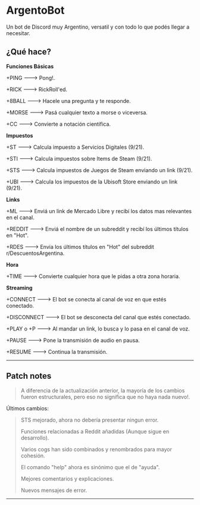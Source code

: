 # ArgentoBot
Un bot de Discord muy Argentino, versatil y con todo lo que podés llegar a necesitar.

## ¿Qué hace?


**Funciones Básicas**

+PING ---> Pong!.

+RICK ---> RickRoll'ed.

+8BALL ---> Hacele una pregunta y te responde.

+MORSE ---> Pasá cualquier texto a morse o viceversa.

+CC ---> Convierte a notación científica.


**Impuestos**

+ST ---> Calcula impuesto a Servicios Digitales (9/21).

+STI ---> Calcula impuestos sobre Items de Steam (9/21).

+STS ---> Calcula impuestos de Juegos de Steam enviando un link (9/21).

+UBI ---> Calcula los impuestos de la Ubisoft Store enviando un link (9/21).



**Links**

+ML ---> Enviá un link de Mercado Libre y recibí los datos mas relevantes en el canal.

+REDDIT ---> Enviá el nombre de un subreddit y recibí los últimos títulos en "Hot".

+RDES ---> Envia los últimos títulos en "Hot" del subreddit r/DescuentosArgentina.


**Hora**

+TIME ---> Convierte cualquier hora que le pidas a otra zona horaria.


**Streaming**

+CONNECT ---> El bot se conecta al canal de voz en que estés conectado.

+DISCONNECT ---> El bot se desconecta del canal que estés conectado.

+PLAY o +P ---> Al mandar un link, lo busca y lo pasa en el canal de voz.

+PAUSE ---> Pone la transmisión de audio en pausa.

+RESUME ---> Continua la transmisión.

___


## Patch notes

>A diferencia de la actualización anterior, la mayoría de los cambios fueron estructurales, pero eso no significa que no haya nada nuevo!.

Últimos cambios: 

>STS mejorado, ahora no debería presentar ningun error. 
>
>Funciones relacionadas a Reddit añadidas (Aunque sigue en desarrollo).
>
>Varios cogs han sido combinados y renombrados para mayor cohesión.
>
>El comando "help" ahora es sinónimo que el de "ayuda".
>
>Mejores comentarios y explicaciones.
>
>Nuevos mensajes de error.

___
